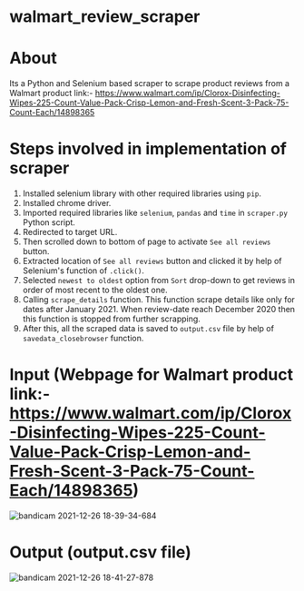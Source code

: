 # walmart_review_scraper

# About
Its a Python and Selenium based scraper to scrape product reviews from a Walmart product link:- https://www.walmart.com/ip/Clorox-Disinfecting-Wipes-225-Count-Value-Pack-Crisp-Lemon-and-Fresh-Scent-3-Pack-75-Count-Each/14898365

# Steps involved in implementation of scraper
1) Installed selenium library with other required libraries using ```pip```.
2) Installed chrome driver.
3) Imported required libraries like ```selenium```, ```pandas``` and ```time``` in ```scraper.py``` Python script. 
4) Redirected to target URL.
5) Then scrolled down to bottom of page to activate ```See all reviews``` button.
6) Extracted location of ```See all reviews``` button and clicked it by help of Selenium's function of ```.click()```.
7) Selected ```newest to oldest``` option from ```Sort``` drop-down to get reviews in order of most recent to the oldest one.
8) Calling ```scrape_details``` function. This function scrape details like only for dates after January 2021. When review-date reach December 2020 then this function is stopped from further scrapping.
9) After this, all the scraped data is saved to ```output.csv``` file by help of ```savedata_closebrowser``` function.

# Input (Webpage for Walmart product link:- https://www.walmart.com/ip/Clorox-Disinfecting-Wipes-225-Count-Value-Pack-Crisp-Lemon-and-Fresh-Scent-3-Pack-75-Count-Each/14898365)
![bandicam 2021-12-26 18-39-34-684](https://user-images.githubusercontent.com/71775151/147409161-d2de7b65-0931-4c80-b2d8-cdc874ebf512.jpg)

# Output (output.csv file)
![bandicam 2021-12-26 18-41-27-878](https://user-images.githubusercontent.com/71775151/147409165-6d466b96-88ad-4689-92a9-146849836f88.jpg)
